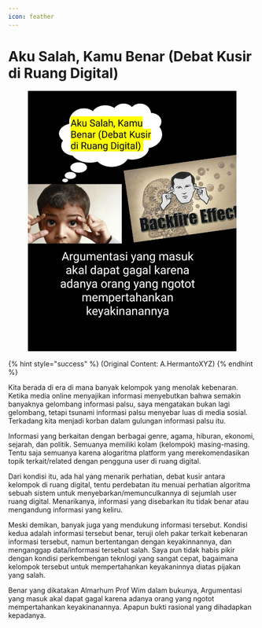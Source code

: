 ```yaml
---
icon: feather
---
```


# Aku Salah, Kamu Benar (Debat Kusir di Ruang Digital)

<figure><img src="../.gitbook/assets/image (21).png" alt=""><figcaption></figcaption></figure>

{% hint style="success" %}
(Original Content: A.HermantoXYZ)
{% endhint %}

Kita berada di era di mana banyak kelompok yang menolak kebenaran. Ketika media online menyajikan informasi menyebutkan bahwa semakin banyaknya gelombang informasi palsu, saya mengatakan bukan lagi gelombang, tetapi tsunami informasi palsu menyebar luas di media sosial. Terkadang kita menjadi korban dalam gulungan informasi palsu itu.&#x20;

Informasi yang berkaitan dengan berbagai genre, agama, hiburan, ekonomi, sejarah, dan politik. Semuanya memiliki kolam (kelompok) masing-masing. Tentu saja semuanya karena alogaritma platform yang merekomendasikan topik terkait/related dengan pengguna user di ruang digital.&#x20;

Dari kondisi itu, ada hal yang menarik perhatian, debat kusir antara kelompok di ruang digital, tentu perdebatan itu menuai perhatian algoritma sebuah sistem untuk menyebarkan/memunculkannya di sejumlah user ruang digital. Menarikanya, informasi yang disebarkan itu tidak benar atau mengandung informasi yang keliru.&#x20;

Meski demikan, banyak juga yang mendukung informasi tersebut. Kondisi kedua adalah informasi tersebut benar, teruji oleh pakar terkait kebenaran informasi tersebut, namun bertentangan dengan keyakinnannya, dan menganggap data/informasi tersebut salah. Saya pun tidak habis pikir dengan kondisi perkembengan teknlogi yang sangat cepat, bagaimana kelompok tersebut untuk mempertahankan keyakaninnya diatas pijakan yang salah.&#x20;

Benar yang dikatakan Almarhum Prof Wim dalam bukunya, Argumentasi yang masuk akal dapat gagal karena adanya orang yang ngotot mempertahankan keyakinanannya. Apapun bukti rasional yang dihadapkan kepadanya.
